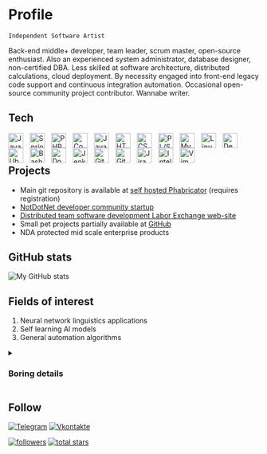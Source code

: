 # Profile

`Independent Software Artist`

Back-end middle+ developer, team leader, scrum master, open-source enthusiast. Also an experienced system administrator, database designer, non-certified DBA. Less skilled at software architecture, distributed calculations, cloud deployment. By necessity engaged into front-end legacy code support and continuous integration automation. Occasional open-source community project contributor. Wannabe writer.

## Tech

<img align="left" alt="Java" width="30px" style="padding-right:10px;" src="https://cdn.jsdelivr.net/gh/devicons/devicon/icons/java/java-original.svg"/>
<img align="left" alt="Spring" width="30px" style="padding-right:10px;" src="https://cdn.jsdelivr.net/gh/devicons/devicon/icons/spring/spring-original.svg" />
<img align="left" alt="PHP" width="30px" style="padding-right:10px;" src="https://cdn.jsdelivr.net/gh/devicons/devicon/icons/php/php-plain.svg" />
<img align="left" alt="Composer" width="30px" style="padding-right:10px;" src="https://cdn.jsdelivr.net/gh/devicons/devicon/icons/composer/composer-original.svg" />
<img align="left" alt="JavaScript" width="30px" style="padding-right:10px;" src="https://cdn.jsdelivr.net/gh/devicons/devicon/icons/javascript/javascript-plain.svg" />
<img align="left" alt="HTML" width="30px" style="padding-right:10px;" src="https://cdn.jsdelivr.net/gh/devicons/devicon/icons/html5/html5-plain.svg" />
<img align="left" alt="CSS" width="30px" style="padding-right:10px;" src="https://cdn.jsdelivr.net/gh/devicons/devicon/icons/css3/css3-plain.svg" />
<img align="left" alt="PL/SQL" width="30px" style="padding-right:10px;" src="https://cdn.jsdelivr.net/gh/devicons/devicon/icons/oracle/oracle-original.svg" />
<img align="left" alt="MySQL" width="30px" style="padding-right:10px;" src="https://cdn.jsdelivr.net/gh/devicons/devicon/icons/mysql/mysql-original.svg" />
<img align="left" alt="Linux" width="30px" style="padding-right:10px;" src="https://cdn.jsdelivr.net/gh/devicons/devicon/icons/linux/linux-original.svg" />
<img align="left" alt="Debian" width="30px" style="padding-right:10px;" src="https://cdn.jsdelivr.net/gh/devicons/devicon/icons/debian/debian-original.svg" />
<img align="left" alt="Ubuntu" width="30px" style="padding-right:10px;" src="https://cdn.jsdelivr.net/gh/devicons/devicon/icons/ubuntu/ubuntu-plain.svg" />
<img align="left" alt="Bash" width="30px" style="padding-right:10px;" src="https://cdn.jsdelivr.net/gh/devicons/devicon/icons/bash/bash-original.svg" />
<img align="left" alt="Docker" width="30px" style="padding-right:10px;" src="https://cdn.jsdelivr.net/gh/devicons/devicon/icons/docker/docker-plain.svg" />
<img align="left" alt="Jenkins" width="30px" style="padding-right:10px;" src="https://cdn.jsdelivr.net/gh/devicons/devicon/icons/jenkins/jenkins-original.svg" />
<img align="left" alt="Git" width="30px" style="padding-right:10px;" src="https://cdn.jsdelivr.net/gh/devicons/devicon/icons/git/git-original.svg" />
<img align="left" alt="GitLab" width="30px" style="padding-right:10px;" src="https://cdn.jsdelivr.net/gh/devicons/devicon/icons/gitlab/gitlab-original.svg" />
<img align="left" alt="Jira" width="30px" style="padding-right:10px;" src="https://cdn.jsdelivr.net/gh/devicons/devicon/icons/jira/jira-original.svg" />
<img align="left" alt="IntelliJ" width="30px" style="padding-right:10px;" src="https://cdn.jsdelivr.net/gh/devicons/devicon/icons/intellij/intellij-original.svg" />
<img align="left" alt="Vim" width="30px" style="padding-right:10px;" src="https://cdn.jsdelivr.net/gh/devicons/devicon/icons/vim/vim-original.svg" />
<br />
<br />

## Projects

- Main git repository is available at [self hosted Phabricator](https://notdotnet.ru:8002/diffusion/) (requires registration)
- [NotDotNet developer community startup](https://notdotnet.ru)
- [Distributed team software development Labor Exchange web-site](https://laborexchange.ru)
- Small pet projects partially available at [GitHub](https://github.com/johnrembo/)
- NDA protected mid scale enterprise products

## GitHub stats

![My GitHub stats](https://github-readme-stats.vercel.app/api?username=johnrembo&show_icons=true&theme=gruvbox)


## Fields of interest

1. Neural network linguistics applications
2. Self learning AI models
3. General automation algorithms 

<details>
<summary><h3>Boring details</h3></summary>

	To HR people that might be interested in more dark details of persons past that others prefer not to be aware of.

	Beleive it or not you've found just another ordinary Computer Science University graduate of 2002, that started his official career still being a student at 2000 february as a web-master (yes there those guys then). Which failed soon me becoming more a system and database administration than a pure developer in a local bank and then in a federal communication bureau department. About from 2011 to 2016 even this kind of near-computer activities were dumped to try out a small building company cooperation. Which again mostly was a failure. Mostly.

	Restarted software development career nontheless now uses both - old school deeper understanding of how the hardware works and social behavior experience in a position of a company manager. It occurs some of skills collected besides of programming these years now are helping to succesfully run small devops teams.

	In nearest perspective I am intended to get engaged in more complex and long term projects that are effectively driven in the Agile way. I've reached that line after which I should share more outside than evolve on my own as a specialist. Having such an experienced and though progressive, sociable person in your team or company will be payed back generously as quality, highly reliable and supportable software products.

	And yeah, I know what you guys wanna hear ;P

	PS. Do not get confused by my spelling - not a native english speaker.
	
</details>

## Follow
[![Telegram](https://img.shields.io/badge/-Telegram-33A8E3?style=for-the-badge&logo=telegram&logoColor=fafafa)](https://t.me/notdotnet)
[![Vkontakte](https://img.shields.io/badge/-Vkontakte-0077ff?style=for-the-badge&logo=Vk&logoColor=fafafa)](https://vk.com/notdotnet)
<p align="left">
      <a href="https://github.com/johnrembo?tab=followers">
         <img alt="followers" title="Follow me on Github" src="https://custom-icon-badges.demolab.com/github/followers/johnrembo?color=236ad3&labelColor=1155ba&style=for-the-badge&logo=person-add&label=Follow&logoColor=white"/></a>
      <a href="https://github.com/johnrembo?tab=repositories&sort=stargazers">
         <img alt="total stars" title="Total stars on GitHub" src="https://custom-icon-badges.demolab.com/github/stars/johnrembo?color=55960c&style=for-the-badge&labelColor=488207&logo=star"/></a>
   </p>
